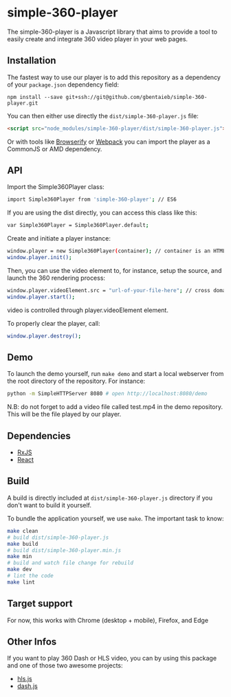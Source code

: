 simple-360-player
===============

The simple-360-player is a Javascript library that aims to provide a tool to easily create and integrate 360 video player in your web pages.

## Installation

The fastest way to use our player is to add this repository as a dependency of
your `package.json` dependency field:

```
npm install --save git+ssh://git@github.com/gbentaieb/simple-360-player.git
```

You can then either use directly the `dist/simple-360-player.js` file:

```html
<script src="node_modules/simple-360-player/dist/simple-360-player.js"></script>
```

Or with tools like [Browserify](http://browserify.org/) or
[Webpack](http://webpack.github.io/) you can import the player as a CommonJS
or AMD dependency.

## API

Import the Simple360Player class:

```sh
import Simple360Player from 'simple-360-player'; // ES6
```

If you are using the dist directly, you can access this class like this:

```sh
var Simple360Player = Simple360Player.default;
```

Create and initiate a player instance:

```sh
window.player = new Simple360Player(container); // container is an HTML container for the 360 player
window.player.init();
```

Then, you can use the video element to, for instance, setup the source, and launch the 360 rendering process:

```sh
window.player.videoElement.src = "url-of-your-file-here"; // cross domain will not work!
window.player.start();
```

video is controlled through player.videoElement element.

To properly clear the player, call:

```sh
window.player.destroy();
```

## Demo

To launch the demo yourself, run `make demo` and start a local webserver from the root directory of the repository. For instance:

```sh
python -m SimpleHTTPServer 8080 # open http://localhost:8080/demo
```

N.B: do not forget to add a video file called test.mp4 in the demo repository. This will be the file played by our player.

## Dependencies

- [RxJS](https://github.com/Reactive-Extensions/RxJS)
- [React](https://github.com/facebook/react)

## Build

A build is directly included at `dist/simple-360-player.js` directory if you don't
want to build it yourself.

To bundle the application yourself, we use `make`. The important task to know:

```sh
make clean
# build dist/simple-360-player.js
make build
# build dist/simple-360-player.min.js
make min
# build and watch file change for rebuild
make dev
# lint the code
make lint
```

## Target support

For now, this works with Chrome (desktop + mobile), Firefox, and Edge

## Other Infos

If you want to play 360 Dash or HLS video, you can by using this package and one of those two awesome projects:

- [hls.js](https://github.com/dailymotion/hls.js)
- [dash.js](https://github.com/Dash-Industry-Forum/dash.js)
